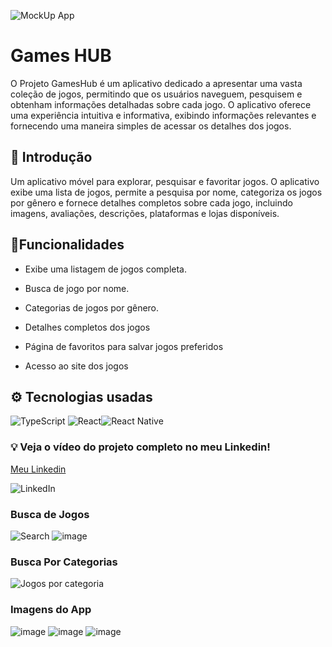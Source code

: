 
![MockUp App](https://github.com/Dhriel/Games-Hub/assets/92495012/49d09e16-f979-4f8b-88b7-e72d73ad1f22)

# Games HUB
O Projeto GamesHub  é um aplicativo dedicado a apresentar uma vasta coleção de jogos, permitindo que os usuários naveguem, pesquisem e obtenham informações detalhadas sobre cada jogo. O aplicativo oferece uma experiência intuitiva e informativa, exibindo informações relevantes e fornecendo uma maneira simples de acessar os detalhes dos jogos.


## 📌 Introdução
Um aplicativo móvel para explorar, pesquisar e favoritar jogos. O aplicativo exibe uma lista de jogos, permite a pesquisa por nome, categoriza os jogos por gênero e fornece detalhes completos sobre cada jogo, incluindo imagens, avaliações, descrições, plataformas e lojas disponíveis.

## 📗Funcionalidades

- Exibe uma listagem de jogos completa.

- Busca de jogo por nome.

- Categorias de jogos por gênero.

- Detalhes completos dos jogos

- Página de favoritos para salvar jogos preferidos

- Acesso ao site dos jogos

## ⚙️ Tecnologias usadas

![TypeScript](https://img.shields.io/badge/typescript-%23007ACC.svg?style=for-the-badge&logo=typescript&logoColor=white) ![React](https://img.shields.io/badge/react-%2320232a.svg?style=for-the-badge&logo=react&logoColor=%2361DAFB)![React Native](https://img.shields.io/badge/react_native-%2320232a.svg?style=for-the-badge&logo=react&logoColor=%2361DAFB)


### 💡 Veja o vídeo do projeto completo no meu Linkedin! 
[Meu Linkedin](https://www.linkedin.com/feed/update/urn:li:activity:7132425052288921600/)

![LinkedIn](https://img.shields.io/badge/linkedin-%230077B5.svg?style=for-the-badge&logo=linkedin&logoColor=white)

### Busca de Jogos
![Search](https://github.com/Dhriel/Games-Hub/assets/92495012/28b9326a-7c00-4e0e-a489-ec036c7dfc3e)
![image](https://github.com/Dhriel/Games-Hub/assets/92495012/b3bec9d5-34c4-42b5-891d-bffbfc1d7511)


### Busca Por Categorias
![Jogos por categoria](https://github.com/Dhriel/Games-Hub/assets/92495012/40abd3f8-ed36-400d-b8c6-46ad0230fe97)



### Imagens do App
![image](https://github.com/Dhriel/Games-Hub/assets/92495012/696c69d1-564f-493d-a628-a6c19e1bac5d)
![image](https://github.com/Dhriel/Games-Hub/assets/92495012/2d2f4a5a-a195-4b4c-b0a9-4bca27ac8423)
![image](https://github.com/Dhriel/Games-Hub/assets/92495012/5f823086-dace-44f8-9305-831624934873)



